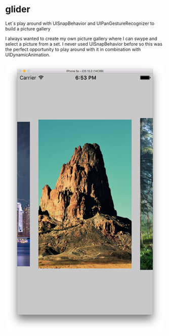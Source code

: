 # glider
Let´s play around with UISnapBehavior and UIPanGestureRecognizer to build a picture gallery

I always wanted to create my own picture gallery where I can swype and select a picture from a set. I never used UISnapBehavior before so this was the perfect opportunity to play around with it in combination with UIDynamicAnimation.

![Screenshot](glider.png)
